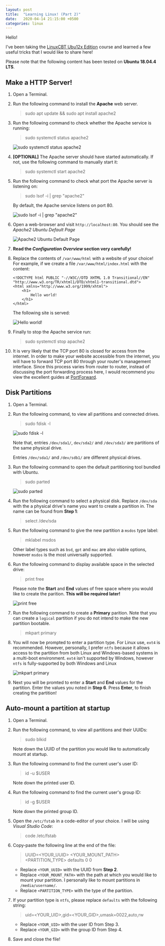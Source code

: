 ```yaml
---
layout: post
title:  "Learning Linux! (Part 2)"
date:   2020-04-14 21:15:00 +0500
categories: linux
---
```

Hello!

I've been taking the [LinuxCBT Ubu12x Edition](https://www.linuxcbt.com/products_linuxcbt_ubu12x_edition) course and learned a few useful tricks that I would like to share here!

Please note that the following content has been tested on **Ubuntu 18.04.4 LTS**.

## Make a HTTP Server!

1. Open a Terminal.

2. Run the following command to install the **Apache** web server.

    > sudo apt update && sudo apt install apache2

3. Run the following command to check whether the Apache service is running:

    > sudo systemctl status apache2

    ![sudo systemctl status apache2](https://i.imgur.com/3vqA80Q.png)

4. **[OPTIONAL]** The Apache server should have started automatically. If not, use the following command to manually start it:

    > sudo systemctl start apache2

5. Run the following command to check what port the Apache server is listening on:

    > sudo lsof -i | grep "apache2"

    By default, the Apache service listens on port 80.

    ![sudo lsof -i | grep "apache2"](https://i.imgur.com/T5mS59t.png)

6. Open a web-browser and visit `http://localhost:80`. You should see the *Apache2 Ubuntu Default Page*

    ![Apache2 Ubuntu Default Page](https://i.imgur.com/VuBw9p9.png)

7. **Read the *Configuration Overview* section very carefully!**

8. Replace the contents of `/var/www/html` with a website of your choice! For example, if we create a file `/var/www/html/index.html` with the content:


    ```
    <!DOCTYPE html PUBLIC "-//W3C//DTD XHTML 1.0 Transitional//EN" "http://www.w3.org/TR/xhtml1/DTD/xhtml1-transitional.dtd">
    <html xmlns="http://www.w3.org/1999/xhtml">
        <h1>
            Hello world!
        </h1>
    </html>
    ```

    The following site is served:

    ![Hello world!](https://i.imgur.com/KVG5KTG.png)

9. Finally to stop the Apache service run:

    > sudo systemctl stop apache2

10. It is very likely that the TCP port 80 is closed for access from the internet. In order to make your website accessible from the internet, you will have to forward TCP port 80 through your router's management interface. Since this process varies from router to router, instead of discussing the port forwarding process here, I would recommend you view the excellent guides at [PortForward](https://portforward.com/router.htm).
    
## Disk Partitions

1. Open a Terminal.
2. Run the following command, to view all partitions and connected drives.

    > sudo fdisk -l

    ![sudo fdisk -l](https://i.imgur.com/BVGyoyB.png)
    
    Note that, entries `/dev/sda1/`, `dev/sda2/` and `/dev/sda3/` are partitions of the same physical drive.

    Entries `/dev/sda1/` and `/dev/sdb1/` are different physical drives.

3. Run the following command to open the default partitioning tool bundled with Ubuntu.

    > sudo parted

    ![sudo parted](https://i.imgur.com/WIndody.png)
    
4. Run the following command to select a physical disk. Replace `/dev/sda` with the a physical drive's name you want to create a partition in. The name can be found from **Step 1**:

    > select /dev/sda

5. Run the following command to give the new partition a `msdos` type label:

    > mklabel msdos

    Other label types such as `bsd`, `gpt` and `mac` are also viable options, however `msdos` is the most universally supported.

6. Run the following command to display available space in the selected drive:

    > print free

    Please note the **Start** and **End** values of free space where you would like to create the parition. **This will be required later!**

    ![print free](https://i.imgur.com/2lSRa7a.png)

7. Run the following command to create a **Primary** parition. Note that you can create a `logical` partition if you do not intend to make the new partition bootable.

    > mkpart primary

8. You will now be prompted to enter a partition type. For Linux use, `ext4` is recommended. However, personally, I prefer `ntfs` because it allows access to the partition from both Linux and Windows-based systems in a multi-boot environment. `ext4` isn't supported by Windows, however `ntfs` is fully-supported by both Windows and Linux

    ![mkpart primary](https://i.imgur.com/1Rz5oVX.png)

9. Next you will be promted to enter a **Start** and **End** values for the partition. Enter the values you noted in **Step 6**. Press **Enter**, to finish creating the partition!

## Auto-mount a partition at startup

1. Open a Terminal.
2. Run the following command, to view all partitions and their UUIDs:

    > sudo blkid
    
    Note down the UUID of the partition you would like to automatically mount at startup.

3. Run the following command to find the current user's user ID:

    > id -u $USER

    Note down the printed user ID.

4. Run the following command to find the current user's group ID:

    > id -g $USER

    Note down the printed group ID.
    
5. Open the `/etc/fstab` in a code-editor of your choice. I will be using *Visual Studio Code*:

    > code /etc/fstab

6. Copy-paste the following line at the end of the file:

    > UUID=<YOUR_UUID> <YOUR_MOUNT_PATH> <PARTITION_TYPE> defaults 0 0

    - Replace `<YOUR_UUID>` with the UUID from **Step 2**.
    - Replace `<YOUR_MOUNT_PATH>` with the path at which you would like to mount your partition. I personally like to mount partitions in `/media/username/`.
    - Replace `<PARTITION_TYPE>` with the type of the partition.

7. If your partition type is `ntfs`, please replace `defaults` with the following string:

    > uid=<YOUR_UID>,gid=<YOUR_GID>,umask=0022,auto,rw

    - Replace `<YOUR_UID>` with the user ID from Step 3.
    - Replace `<YOUR_GID>` with the group ID from Step 4.

8. Save and close the file!
